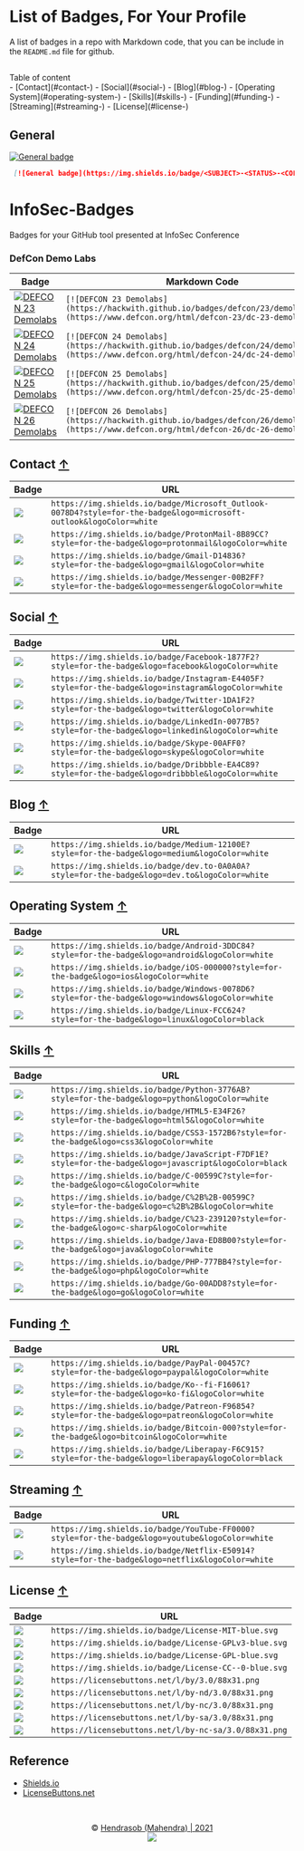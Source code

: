 # List of Badges, For Your Profile 

A list of badges in a repo with Markdown code, that you can be include in the `README.md` file for github.

## <deatails> 
 <summary>Table of content</summary>
- [Contact](#contact-)
- [Social](#social-)
- [Blog](#blog-)
- [Operating System](#operating-system-)
- [Skills](#skills-)
- [Funding](#funding-)
- [Streaming](#streaming-)
- [License](#license-)
</deatails>

## General

 [![General badge](https://img.shields.io/badge/<SUBJECT>-<STATUS>-<COLOR>.svg)](https://shields.io/)

```markdown
 [![General badge](https://img.shields.io/badge/<SUBJECT>-<STATUS>-<COLOR>.svg)](https://shields.io/)
```

# InfoSec-Badges
Badges for your GitHub tool presented at InfoSec Conference

### DefCon Demo Labs

Badge | Markdown Code
----|----
[![DEFCON 23 Demolabs](https://hackwith.github.io/badges/defcon/23/demolabs.svg)](https://www.defcon.org/html/defcon-23/dc-23-demolab.html) | `[![DEFCON 23 Demolabs](https://hackwith.github.io/badges/defcon/23/demolabs.svg)](https://www.defcon.org/html/defcon-23/dc-23-demolab.html)`
[![DEFCON 24 Demolabs](https://hackwith.github.io/badges/defcon/24/demolabs.svg)](https://www.defcon.org/html/defcon-24/dc-24-demolabs.html) | `[![DEFCON 24 Demolabs](https://hackwith.github.io/badges/defcon/24/demolabs.svg)](https://www.defcon.org/html/defcon-24/dc-24-demolabs.html)`
[![DEFCON 25 Demolabs](https://hackwith.github.io/badges/defcon/25/demolabs.svg)](https://www.defcon.org/html/defcon-25/dc-25-demolabs.html) | `[![DEFCON 25 Demolabs](https://hackwith.github.io/badges/defcon/25/demolabs.svg)](https://www.defcon.org/html/defcon-25/dc-25-demolabs.html)`
[![DEFCON 26 Demolabs](https://hackwith.github.io/badges/defcon/26/demolabs.svg)](https://www.defcon.org/html/defcon-26/dc-26-demolabs.html) | `[![DEFCON 26 Demolabs](https://hackwith.github.io/badges/defcon/26/demolabs.svg)](https://www.defcon.org/html/defcon-26/dc-26-demolabs.html)`


## Contact [↑](#list-of-badges-for-your-profile)


Badge | URL
------------ | -------------
<img src="https://img.shields.io/badge/Microsoft_Outlook-0078D4?style=for-the-badge&logo=microsoft-outlook&logoColor=white" /> | `https://img.shields.io/badge/Microsoft_Outlook-0078D4?style=for-the-badge&logo=microsoft-outlook&logoColor=white`
<img src="https://img.shields.io/badge/ProtonMail-8B89CC?style=for-the-badge&logo=protonmail&logoColor=white" /> | `https://img.shields.io/badge/ProtonMail-8B89CC?style=for-the-badge&logo=protonmail&logoColor=white`
<img src="https://img.shields.io/badge/Gmail-D14836?style=for-the-badge&logo=gmail&logoColor=white" /> | `https://img.shields.io/badge/Gmail-D14836?style=for-the-badge&logo=gmail&logoColor=white`
<img src="https://img.shields.io/badge/Messenger-00B2FF?style=for-the-badge&logo=messenger&logoColor=white" /> | `https://img.shields.io/badge/Messenger-00B2FF?style=for-the-badge&logo=messenger&logoColor=white`


## Social [↑](#list-of-badges-for-your-profile)


Badge | URL
------------ | -------------
<img src="https://img.shields.io/badge/Facebook-1877F2?style=for-the-badge&logo=facebook&logoColor=white" /> | `https://img.shields.io/badge/Facebook-1877F2?style=for-the-badge&logo=facebook&logoColor=white`
<img src="https://img.shields.io/badge/Instagram-E4405F?style=for-the-badge&logo=instagram&logoColor=white" /> | `https://img.shields.io/badge/Instagram-E4405F?style=for-the-badge&logo=instagram&logoColor=white`
<img src="https://img.shields.io/badge/Twitter-1DA1F2?style=for-the-badge&logo=twitter&logoColor=white" /> | `https://img.shields.io/badge/Twitter-1DA1F2?style=for-the-badge&logo=twitter&logoColor=white`
<img src="https://img.shields.io/badge/LinkedIn-0077B5?style=for-the-badge&logo=linkedin&logoColor=white" /> | `https://img.shields.io/badge/LinkedIn-0077B5?style=for-the-badge&logo=linkedin&logoColor=white`
<img src="https://img.shields.io/badge/Skype-00AFF0?style=for-the-badge&logo=skype&logoColor=white" /> | `https://img.shields.io/badge/Skype-00AFF0?style=for-the-badge&logo=skype&logoColor=white`
<img src="https://img.shields.io/badge/Dribbble-EA4C89?style=for-the-badge&logo=dribbble&logoColor=white" /> | `https://img.shields.io/badge/Dribbble-EA4C89?style=for-the-badge&logo=dribbble&logoColor=white`


## Blog [↑](#list-of-badges-for-your-profile)


Badge | URL
------------ | -------------
<img src="https://img.shields.io/badge/Medium-12100E?style=for-the-badge&logo=medium&logoColor=white" /> | `https://img.shields.io/badge/Medium-12100E?style=for-the-badge&logo=medium&logoColor=white`
<img src="https://img.shields.io/badge/dev.to-0A0A0A?style=for-the-badge&logo=dev.to&logoColor=white" /> | `https://img.shields.io/badge/dev.to-0A0A0A?style=for-the-badge&logo=dev.to&logoColor=white`


## Operating System [↑](#list-of-badges-for-your-profile)


Badge | URL
------------ | -------------
<img src="https://img.shields.io/badge/Android-3DDC84?style=for-the-badge&logo=android&logoColor=white" /> | `https://img.shields.io/badge/Android-3DDC84?style=for-the-badge&logo=android&logoColor=white`
<img src="https://img.shields.io/badge/iOS-000000?style=for-the-badge&logo=ios&logoColor=white" /> | `https://img.shields.io/badge/iOS-000000?style=for-the-badge&logo=ios&logoColor=white`
<img src="https://img.shields.io/badge/Windows-0078D6?style=for-the-badge&logo=windows&logoColor=white" /> | `https://img.shields.io/badge/Windows-0078D6?style=for-the-badge&logo=windows&logoColor=white`
<img src="https://img.shields.io/badge/Linux-FCC624?style=for-the-badge&logo=linux&logoColor=black" /> | `https://img.shields.io/badge/Linux-FCC624?style=for-the-badge&logo=linux&logoColor=black`


## Skills [↑](#list-of-badges-for-your-profile)


Badge | URL
------------ | -------------
<img src="https://img.shields.io/badge/Python-3776AB?style=for-the-badge&logo=python&logoColor=white" /> | `https://img.shields.io/badge/Python-3776AB?style=for-the-badge&logo=python&logoColor=white`
<img src="https://img.shields.io/badge/HTML5-E34F26?style=for-the-badge&logo=html5&logoColor=white" /> | `https://img.shields.io/badge/HTML5-E34F26?style=for-the-badge&logo=html5&logoColor=white`
<img src="https://img.shields.io/badge/CSS3-1572B6?style=for-the-badge&logo=css3&logoColor=white" /> | `https://img.shields.io/badge/CSS3-1572B6?style=for-the-badge&logo=css3&logoColor=white`
<img src="https://img.shields.io/badge/JavaScript-F7DF1E?style=for-the-badge&logo=javascript&logoColor=black" /> | `https://img.shields.io/badge/JavaScript-F7DF1E?style=for-the-badge&logo=javascript&logoColor=black`
<img src="https://img.shields.io/badge/C-00599C?style=for-the-badge&logo=c&logoColor=white" /> | `https://img.shields.io/badge/C-00599C?style=for-the-badge&logo=c&logoColor=white`
<img src="https://img.shields.io/badge/C%2B%2B-00599C?style=for-the-badge&logo=c%2B%2B&logoColor=white" /> | `https://img.shields.io/badge/C%2B%2B-00599C?style=for-the-badge&logo=c%2B%2B&logoColor=white`
<img src="https://img.shields.io/badge/C%23-239120?style=for-the-badge&logo=c-sharp&logoColor=white" /> | `https://img.shields.io/badge/C%23-239120?style=for-the-badge&logo=c-sharp&logoColor=white`
<img src="https://img.shields.io/badge/Java-ED8B00?style=for-the-badge&logo=java&logoColor=white" /> | `https://img.shields.io/badge/Java-ED8B00?style=for-the-badge&logo=java&logoColor=white`
<img src="https://img.shields.io/badge/PHP-777BB4?style=for-the-badge&logo=php&logoColor=white" /> | `https://img.shields.io/badge/PHP-777BB4?style=for-the-badge&logo=php&logoColor=white`
<img src="https://img.shields.io/badge/Go-00ADD8?style=for-the-badge&logo=go&logoColor=white" /> | `https://img.shields.io/badge/Go-00ADD8?style=for-the-badge&logo=go&logoColor=white`


## Funding [↑](#list-of-badges-for-your-profile)


Badge | URL
------------ | -------------
<img src="https://img.shields.io/badge/PayPal-00457C?style=for-the-badge&logo=paypal&logoColor=white" /> | `https://img.shields.io/badge/PayPal-00457C?style=for-the-badge&logo=paypal&logoColor=white`
<img src="https://img.shields.io/badge/Ko--fi-F16061?style=for-the-badge&logo=ko-fi&logoColor=white" /> | `https://img.shields.io/badge/Ko--fi-F16061?style=for-the-badge&logo=ko-fi&logoColor=white`
<img src="https://img.shields.io/badge/Patreon-F96854?style=for-the-badge&logo=patreon&logoColor=white" /> | `https://img.shields.io/badge/Patreon-F96854?style=for-the-badge&logo=patreon&logoColor=white`
<img src="https://img.shields.io/badge/Bitcoin-000?style=for-the-badge&logo=bitcoin&logoColor=white" /> | `https://img.shields.io/badge/Bitcoin-000?style=for-the-badge&logo=bitcoin&logoColor=white`
<img src="https://img.shields.io/badge/Liberapay-F6C915?style=for-the-badge&logo=liberapay&logoColor=black" /> | `https://img.shields.io/badge/Liberapay-F6C915?style=for-the-badge&logo=liberapay&logoColor=black`


## Streaming [↑](#list-of-badges-for-your-profile)


Badge | URL
------------ | -------------
<img src="https://img.shields.io/badge/YouTube-FF0000?style=for-the-badge&logo=youtube&logoColor=white" /> | `https://img.shields.io/badge/YouTube-FF0000?style=for-the-badge&logo=youtube&logoColor=white`
<img src="https://img.shields.io/badge/Netflix-E50914?style=for-the-badge&logo=netflix&logoColor=white" /> | `https://img.shields.io/badge/Netflix-E50914?style=for-the-badge&logo=netflix&logoColor=white`


## License [↑](#list-of-badges-for-your-profile)


Badge | URL
------------ | -------------
<img src="https://img.shields.io/badge/License-MIT-blue.svg" /> | `https://img.shields.io/badge/License-MIT-blue.svg`
<img src="https://img.shields.io/badge/License-GPLv3-blue.svg" /> | `https://img.shields.io/badge/License-GPLv3-blue.svg`
<img src="https://img.shields.io/badge/License-GPL-blue.svg" /> | `https://img.shields.io/badge/License-GPL-blue.svg`
<img src="https://img.shields.io/badge/License-CC--0-blue.svg" /> | `https://img.shields.io/badge/License-CC--0-blue.svg`
<img src="https://licensebuttons.net/l/by/3.0/88x31.png" /> | `https://licensebuttons.net/l/by/3.0/88x31.png`
<img src="https://licensebuttons.net/l/by-nd/3.0/88x31.png" /> | `https://licensebuttons.net/l/by-nd/3.0/88x31.png`
<img src="https://licensebuttons.net/l/by-nc/3.0/88x31.png" /> | `https://licensebuttons.net/l/by-nc/3.0/88x31.png`
<img src="https://licensebuttons.net/l/by-sa/3.0/88x31.png" /> | `https://licensebuttons.net/l/by-sa/3.0/88x31.png`
<img src="https://licensebuttons.net/l/by-nc-sa/3.0/88x31.png" /> | `https://licensebuttons.net/l/by-nc-sa/3.0/88x31.png`


## Reference

- [Shields.io](https://shields.io/)
- [LicenseButtons.net](https://licensebuttons.net/)

<br />
<div align="center">

© <a href="https://github.com/hendrasob">Hendrasob (Mahendra) | 2021</a>
<br />
<a href="https://github.com/hendrasob/badges/blob/master/LICENSE"><img src="https://img.shields.io/badge/License-MIT-blue.svg"></a>

</div>

